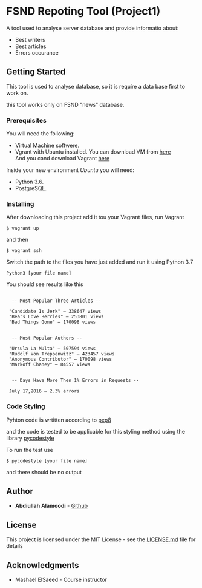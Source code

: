 # FSND Repoting Tool (Project1)

  A tool used to analyse server database and provide informatio about:
  - Best writers
  - Best articles
  - Errors occurance

## Getting Started

  This tool is used to analyse database, so it is require a data base first to work on.

  this tool works only on FSND "news" database.

### Prerequisites

  You will need the following:
  * Virtual Machine softwere.
  * Vgrant with Ubuntu installed.
You can download VM from [here](https://www.virtualbox.org/wiki/Download_Old_Builds_5_1)  
And you cand download Vagrant [here](https://www.vagrantup.com/downloads.html)

  Inside your new environment *Ubuntu* you will need:
  * Python 3.6.
  * PostgreSQL.
  
  
### Installing

  After downloading this project add it tou your Vagrant files, run Vagrant 
```
$ vagrant up
```
  and then
```
$ vagrant ssh
```
Switch the path to the files you have just added and run it using Python 3.7
```
Python3 [your file name]
```


You should see results like this
```

  -- Most Popular Three Articles --

 "Candidate Is Jerk" — 338647 views
 "Bears Love Berries" — 253801 views
 "Bad Things Gone" — 170098 views


  -- Most Popular Authors --

 "Ursula La Multa" — 507594 views
 "Rudolf Von Treppenwitz" — 423457 views
 "Anonymous Contributor" — 170098 views
 "Markoff Chaney" — 84557 views


  -- Days Have More Then 1% Errors in Requests --

 July 17,2016 — 2.3% errors

```




### Code Styling

Pyhton code is wrtitten according to [pep8](https://www.python.org/dev/peps/pep-0008/)

and the code is tested to be applicable for this styling method using the library [pycodestyle](https://pycodestyle.readthedocs.io/en/latest/)

To run the test use
~~~
$ pycodestyle [your file name]
~~~
and there should be no output

## Author

* **Abdiullah Alamoodi** - [Github](https://github.com/abady1000)

## License

This project is licensed under the MIT License - see the [LICENSE.md](LICENSE.md) file for details

## Acknowledgments

* Mashael ElSaeed - Course instructor
